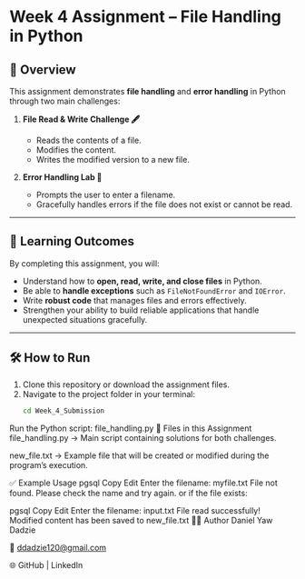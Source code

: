 # Week 4 Assignment – File Handling in Python

## 📌 Overview
This assignment demonstrates **file handling** and **error handling** in Python through two main challenges:

1. **File Read & Write Challenge 🖋️**  
   - Reads the contents of a file.  
   - Modifies the content.  
   - Writes the modified version to a new file.  

2. **Error Handling Lab 🧪**  
   - Prompts the user to enter a filename.  
   - Gracefully handles errors if the file does not exist or cannot be read.  

---

## 🎯 Learning Outcomes
By completing this assignment, you will:  
- Understand how to **open, read, write, and close files** in Python.  
- Be able to **handle exceptions** such as `FileNotFoundError` and `IOError`.  
- Write **robust code** that manages files and errors effectively.  
- Strengthen your ability to build reliable applications that handle unexpected situations gracefully.  

---

## 🛠️ How to Run
1. Clone this repository or download the assignment files.  
2. Navigate to the project folder in your terminal:
   ```bash
   cd Week_4_Submission
Run the Python script:
file_handling.py
📂 Files in this Assignment
file_handling.py → Main script containing solutions for both challenges.

new_file.txt → Example file that will be created or modified during the program’s execution.

✅ Example Usage
pgsql
Copy
Edit
Enter the filename: myfile.txt
File not found. Please check the name and try again.
or if the file exists:

pgsql
Copy
Edit
Enter the filename: input.txt
File read successfully! Modified content has been saved to new_file.txt
👨‍💻 Author
Daniel Yaw Dadzie

📧 ddadzie120@gmail.com

🌐 GitHub | LinkedIn